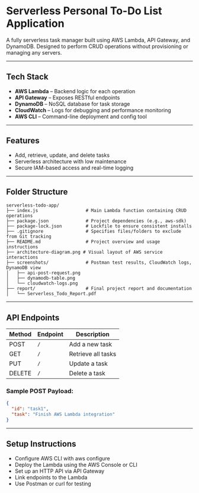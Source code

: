 # Serverless Personal To-Do List Application

A fully serverless task manager built using AWS Lambda, API Gateway, and DynamoDB. Designed to perform CRUD operations without provisioning or managing any servers.

---

## Tech Stack
- **AWS Lambda** – Backend logic for each operation
- **API Gateway** – Exposes RESTful endpoints
- **DynamoDB** – NoSQL database for task storage
- **CloudWatch** – Logs for debugging and performance monitoring
- **AWS CLI** – Command-line deployment and config tool

---

## Features
- Add, retrieve, update, and delete tasks
- Serverless architecture with low maintenance
- Secure IAM-based access and real-time logging

---

## Folder Structure

```
serverless-todo-app/
├── index.js                  # Main Lambda function containing CRUD operations
├── package.json              # Project dependencies (e.g., aws-sdk)
├── package-lock.json         # Lockfile to ensure consistent installs
├── .gitignore                # Specifies files/folders to exclude from Git tracking
├── README.md                 # Project overview and usage instructions
├── architecture-diagram.png # Visual layout of AWS service interactions
├── screenshots/              # Postman test results, CloudWatch logs, DynamoDB view
│   ├── api-post-request.png
│   ├── dynamodb-table.png
│   └── cloudwatch-logs.png
├── report/                   # Final project report and documentation
│   └── Serverless_Todo_Report.pdf
```

---

## API Endpoints

| Method | Endpoint | Description         |
|--------|----------|---------------------|
| POST   | `/`      | Add a new task      |
| GET    | `/`      | Retrieve all tasks  |
| PUT    | `/`      | Update a task       |
| DELETE | `/`      | Delete a task       |

### Sample POST Payload:
```json
{
  "id": "task1",
  "task": "Finish AWS Lambda integration"
}
```
---
## Setup Instructions
- Configure AWS CLI with aws configure
- Deploy the Lambda using the AWS Console or CLI
- Set up an HTTP API via API Gateway
- Link endpoints to the Lambda
- Use Postman or curl for testing


